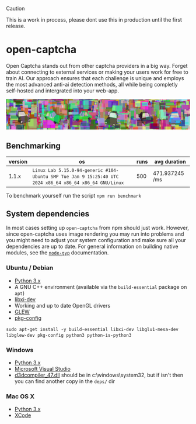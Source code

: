 > [!CAUTION]
> This is a work in process, please dont use this in production until the first release.

# open-captcha
Open Captcha stands out from other captcha providers in a big way. Forget about connecting to external services or making your users work for free to train AI. Our approach ensures that each challenge is unique and employs the most advanced anti-ai detection methods, all while being completly self-hosted and intergrated into your web-app.

![](./assets//example.jpg)

## Benchmarking

version | os | runs | avg duration
--- | --- | --- | ---
1.1.x | `Linux Lab 5.15.0-94-generic #104-Ubuntu SMP Tue Jan 9 15:25:40 UTC 2024 x86_64 x86_64 x86_64 GNU/Linux` | 500 | 471.937245 /ms

To benchmark yourself run the script `npm run benchmark`

## System dependencies
In most cases setting up `open-captcha` from npm should just work. However, since open-captcha uses image rendering you may run into problems and you might need to adjust your system configuration and make sure all your dependencies are up to date.  For general information on building native modules, see the [`node-gyp`](https://github.com/nodejs/node-gyp) documentation.

### Ubuntu / Debian
- [Python 3.x](https://www.python.org/)
- A GNU C++ environment (available via the `build-essential` package on `apt`)
- [libxi-dev](http://www.x.org/wiki/)
- Working and up to date OpenGL drivers
- [GLEW](http://glew.sourceforge.net/)
- [pkg-config](https://www.freedesktop.org/wiki/Software/pkg-config/)

```
sudo apt-get install -y build-essential libxi-dev libglu1-mesa-dev libglew-dev pkg-config python3 python-is-python3
```

### Windows

- [Python 3.x](https://www.python.org/)
- [Microsoft Visual Studio](https://www.microsoft.com/en-us/download/details.aspx?id=5555)
- [d3dcompiler_47.dll](https://www.dll-files.com/d3dcompiler_47.dll.html) should be in c:\windows\system32, but if isn't then you can find another copy in the `deps/` dir

### Mac OS X

- [Python 3.x](https://www.python.org/)
- [XCode](https://developer.apple.com/xcode/)